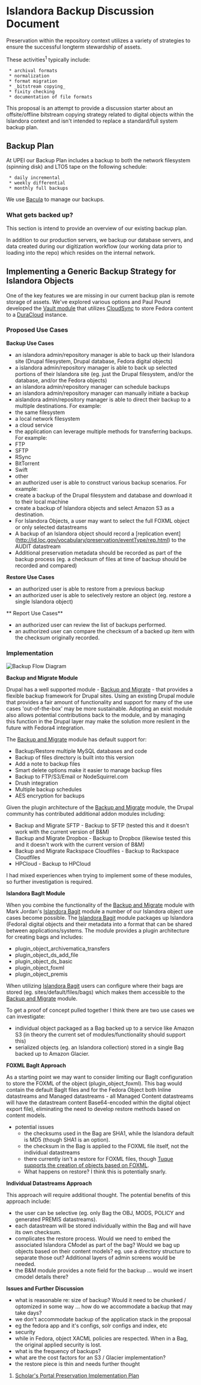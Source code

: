 # Islandora Backup Discussion Document

Preservation within the repository context utilizes a variety of strategies to ensure the successful longterm stewardship of assets.  

These activities<sup>1</sup> typically include:

     * archival formats
     * normalization
     * format migration
     * _bitstream copying_
     * fixity checking
     * documentation of file formats

This proposal is an attempt to provide a discussion starter about an offsite/offline bitstream copying strategy related to digital objects within the Islandora context and isn't intended to replace a standard/full system backup plan. 

## Backup Plan

At UPEI our Backup Plan includes a backup to both the network filesystem (spinning disk) and LTO5 tape on the following schedule:

     * daily incremental
     * weekly differential
     * monthly full backups

We use [Bacula](http://www.bacula.org/) to manage our backups.

### What gets backed up?
This section is intend to provide an overview of our existing backup plan.

In addition to our production servers, we backup our database servers, and data created during our digitization workflow (our working data prior to loading into the repo) which resides on the internal network. 

## Implementing a Generic Backup Strategy for Islandora Objects

One of the key features we are missing in our current backup plan is remote storage of assets. We've explored various options and Paul Pound developed the [Vault module](https://github.com/ppound/cirrostratus_assimilate) that utilizes [CloudSync](https://wiki.duraspace.org/display/CLOUDSYNC11/Fedora+CloudSync+1.1) to store Fedora content to a [DuraCloud](https://wiki.duraspace.org/display/DURACLOUDDOC/Release+Notes) instance.

### Proposed Use Cases

**Backup Use Cases**
* an islandora admin/repository manager is able to back up their Islandora site (Drupal filesystem, Drupal database, Fedora digital objects)
* a islandora admin/repository manager is able to back up selected portions of their Islandora site (eg. just the Drupal filesystem, and/or the database, and/or the Fedora objects)
* an islandora admin/repository manager can schedule backups
* an islandora admin/repository manager can manually initiate a backup
* aislandora admin/repository manager is able to direct their backup to a multiple destinations. For example:
 * the same filesystem
 * a local network filesystem
 * a cloud service
* the application can leverage multiple methods for transferring backups. For example:
 * FTP
 * SFTP
 * RSync
 * BitTorrent
 * Swift
 * other
* an authorized user is able to construct various backup scenarios. For example:
 * create a backup of the Drupal filesystem and database and download it to their local machine
 * create a backup of Islandora objects and select Amazon S3 as a destination.
* For Islandora Objects, a user may want to select the full FOXML object or only selected datastreams
* A backup of an Islandora object should record a [replication event] (http://id.loc.gov/vocabulary/preservation/eventType/rep.html) to the AUDIT datastream
 * Additional preservation metadata should be recorded as part of the backup process (eg. a checksum of files at time of backup should be recorded and compared)

**Restore Use Cases**

* an authorized user is able to restore from a previous backup
* an authorized user is able to selectively restore an object (eg. restore a single Islandora object)

** Report Use Cases**

* an authorized user can review the list of backups performed.
* an authorized user can compare the checksum of a backed up item with the checksum originally recorded.

### Implementation

![Backup Flow Diagram](https://drive.google.com/file/d/0B9XaOKp03SzmeHU3MmdlQTMxNWM/view?usp=sharing)

**Backup and Migrate Module** 

Drupal has a well supported module - [Backup and Migrate](https://www.drupal.org/project/backup_migrate) - that provides a flexible backup framework for Drupal sites.  Using an existing Drupal module that provides a fair amount of functionality and support for many of the use cases 'out-of-the-box' may be more sustainable.  Adopting an exist module also allows potential contributions back to the module, and by managing this function in the Drupal layer may make the solution more resilent in the future with Fedora4 integration.

The [Backup and Migrate](https://www.drupal.org/project/backup_migrate) module has default support for:

* Backup/Restore multiple MySQL databases and code
* Backup of files directory is built into this version
* Add a note to backup files
* Smart delete options make it easier to manage  backup files
* Backup to FTP/S3/Email or NodeSquirrel.com
* Drush integration
* Multiple backup schedules
* AES encryption for backups

Given the plugin architecture of the [Backup and Migrate](https://www.drupal.org/project/backup_migrate) module, the Drupal community has contributed additional addon modules including:

* Backup and Migrate SFTP - Backup to SFTP (tested this and it doesn't work with the current version of B&M)
* Backup and Migrate Dropbox - Backup to Dropbox (likewise tested this and it doesn't work with the current version of B&M)
* Backup and Migrate Rackspace Cloudfiles - Backup to Rackspace Cloudfiles
* HPCloud - Backup to HPCloud

I had mixed experiences when trying to implement some of these modules, so further investigation is required.

**Islandora BagIt Module**

When you combine the functionality of the [Backup and Migrate](https://www.drupal.org/project/backup_migrate) module with Mark Jordan's [Islandora Bagit](https://github.com/islandora/islandora_bagit) module a number of our Islandora object use cases become possible. The [Islandora Bagit](https://github.com/islandora/islandora_bagit) module packages up Islandora (Fedora) digital objects and their metadata into a format that can be shared between applications/systems. The module provides a plugin architecture for creating bags and includes:

* plugin_object_archivematica_transfers
* plugin_object_ds_add_file
* plugin_object_ds_basic
* plugin_object_foxml
* plugin_object_premis

When utilizing [Islandora Bagit](https://github.com/islandora/islandora_bagit) users can configure where their bags are stored (eg. sites/default/files/bags) which makes them accessible to the [Backup and Migrate](https://www.drupal.org/project/backup_migrate) module.

To get a proof of concept pulled together I think there are two use cases we can investigate:

* individual object packaged as a Bag backed up to a service like Amazon S3 (in theory the current set of modules/functionality should support this)
* serialized objects (eg. an Islandora collection) stored in a single Bag backed up to Amazon Glacier.

**FOXML BagIt Approach**

As a starting point we may want to consider limiting our BagIt configuration to store the FOXML of the object (plugin_object_foxml). This bag would contain the default BagIt files and for the Fedora Object both Inline datastreams and Managed datastreams - all Managed Content datastreams will have the datastream content Base64-encoded within the digital object export file), eliminating the need to develop restore methods based on content models. 

* potential issues
  * the checksums used in the Bag are SHA1, while the Islandora default is MD5 (though SHA1 is an option).
  * the checksum in the Bag is applied to the FOXML file itself, not the individual datastreams
  * there currently isn't a restore for FOXML files, though [Tuque supports the creation of objects based on FOXML](https://github.com/Islandora/tuque/blob/1.x/FedoraApi.php#L1057-L1141).
  * What happens on restore? I think this is potentially snarly.

**Individual Datastreams Approach**

This approach will require additional thought.  The potential benefits of this approach include:

* the user can be selective (eg. only Bag the OBJ, MODS, POLICY and generated PREMIS datastreams).
* each datastream will be stored individually within the Bag and will have its own checksum.
* complicates the restore process. Would we need to embed the associated Islandora CModel as part of the bag? Would we bag up objects based on their content models? eg. use a directory structure to separate those out? Additional layers of admin screens would be needed.
* the B&M module provides a note field for the backup ... would we insert cmodel details there?

**Issues and Further Discussion**
* what is reasonable re: size of backup? Would it need to be chunked / optomized in some way ... how do we accommodate a backup that may take days?
* we don't accommodate backup of the application stack in the proposal
 * eg the fedora app and it's configs, solr configs and index, etc 
* security
 * while in Fedora, object XACML policies are respected. When in a Bag, the original applied security is lost.
* what is the frequency of backups?
* what are the cost factors for an S3 / Glacier implementation?
* the restore piece is thin and needs further thought



1. [Scholar's Portal Preservation Implementation Plan](https://spotdocs.scholarsportal.info/display/OAIS/Preservation+Implementation+Plan)
